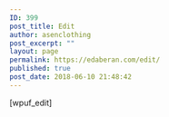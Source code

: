 ```yaml
---
ID: 399
post_title: Edit
author: asenclothing
post_excerpt: ""
layout: page
permalink: https://edaberan.com/edit/
published: true
post_date: 2018-06-10 21:48:42
---
```

[wpuf_edit]